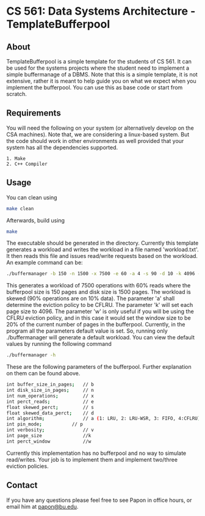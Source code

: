 # CS 561: Data Systems Architecture - TemplateBufferpool


## About

TemplateBufferpool is a simple template for the students of CS 561. It can be used for the systems projects where the student need
to implement a simple buffermanage of a DBMS. Note that this is a simple template, it is
not extensive, rather it is meant to help guide you on what we expect when
you implement the bufferpool. You can use this as base code or start from scratch.


## Requirements

You will need the following on your system (or alternatively develop on the
CSA machines). Note that, we are considering a linux-based system. But the code should work in other 
environments as well provided that your system has all the dependencies supported.

    1. Make
    2. C++ Compiler


## Usage

You can clean using


```bash
make clean
```

Afterwards, build using


```bash
make
```

The executable should be generated in the directory. Currently this template generates a workload and writes the workload
in a file named 'workload.txt'. It then reads this file and issues read/write requests based on the workload. An example command can be: 

```bash
./buffermanager -b 150 -n 1500 -x 7500 -e 60 -a 4 -s 90 -d 10 -k 4096 -w 20
```

This generates a workload of 7500 operations with 60% reads where the bufferpool size is 150 pages and disk size is 1500 pages. 
The workload is skewed (90% operations are on 10% data). The parameter 'a' shall determine the eviction policy to be CFLRU. The parameter 'k' will set each page size to 4096.
The parameter 'w' is only useful if you will be using the CFLRU eviction policy, and in this case it would set the window size to be 20% of the current number of pages in the bufferpool. 
Currently, in the program all the parameters default value is set. So, running only ./buffermanager will generate a default workload.
You can view the default values by running the following command

```bash
./buffermanager -h
```
These are the following parameters of the bufferpool. Further explanation on them can be found above.
```bash
int buffer_size_in_pages;	// b
int disk_size_in_pages;   	// n
int num_operations;    		// x
int perct_reads;       		// e
float skewed_perct;      	// s
float skewed_data_perct; 	// d
int algorithm;         		// a (1: LRU, 2: LRU-WSR, 3: FIFO, 4:CFLRU)
int pin_mode;   		// p
int verbosity;         		// v
int page_size               //k
int perct_window            //w
```

Currently this implementation has no bufferpool and no way to simulate read/writes. 
Your job is to implement them and implement two/three eviction policies.


## Contact

If you have any questions please feel free to see Papon in office hours, or
email him at papon@bu.edu.

